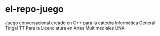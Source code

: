 # el-repo-juego
Juego conversacional creado en C++ para la cátedra Informática General Tirigal TT Para la Licenciatura en Artes Multimediales UNA
